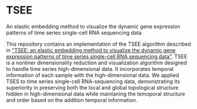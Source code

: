# TSEE
An elastic embedding method to visualize the dynamic gene expression patterns of time series single-cell RNA sequencing data

This repository contains an implementation of the TSEE algorithm described in ["TSEE: an elastic embedding method to visualize the dynamic gene expression patterns of time series single-cell RNA sequencing data"](https://bmcgenomics.biomedcentral.com/articles/10.1186/s12864-019-5477-8). TSEE is a nonliner dimensionality reduction and visualization algorithm designed to handle time series high-dimensional data. It incorporates temporal information of each sample with the high-dimensional data. We applied TSES to time series single-cell RNA-sequencing data, demonstrating its superiority in preserving both the local and global topological structure hidden in high-dimensional data while maintaning the temoporal structure and order based on the addition temporal information.


